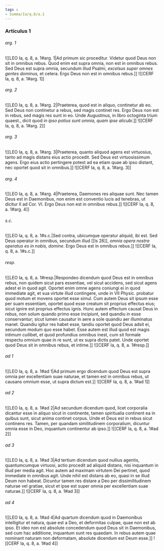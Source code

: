 ```yaml
---
tags : 
- Summa/Ia/q.8/a.1
---
```


### Articulus 1

###### arg. 1
![[LEO Ia, q. 8, a. 1#arg. 1|Ad primum sic proceditur. Videtur quod Deus non sit in omnibus rebus. Quod enim est supra omnia, non est in omnibus rebus. Sed Deus est supra omnia, secundum illud Psalmi, *excelsus super omnes gentes dominus,* et cetera. Ergo Deus non est in omnibus rebus.]]
![[CERF Ia, q. 8, a. 1#arg. 1]]

###### arg. 2
![[LEO Ia, q. 8, a. 1#arg. 2|Praeterea, quod est in aliquo, continetur ab eo. Sed Deus non continetur a rebus, sed magis continet res. Ergo Deus non est in rebus, sed magis res sunt in eo. Unde Augustinus, in libro octoginta trium quaest., dicit quod *in ipso potius sunt omnia, quam ipse alicubi*.]]
![[CERF Ia, q. 8, a. 1#arg. 2]]

###### arg. 3
![[LEO Ia, q. 8, a. 1#arg. 3|Praeterea, quanto aliquod agens est virtuosius, tanto ad magis distans eius actio procedit. Sed Deus est virtuosissimum agens. Ergo eius actio pertingere potest ad ea etiam quae ab ipso distant, nec oportet quod sit in omnibus.]]
![[CERF Ia, q. 8, a. 1#arg. 3]]

###### arg. 4
![[LEO Ia, q. 8, a. 1#arg. 4|Praeterea, Daemones res aliquae sunt. Nec tamen Deus est in Daemonibus, non enim est conventio lucis ad tenebras, ut dicitur II ad Cor. VI. Ergo Deus non est in omnibus rebus.]]
![[CERF Ia, q. 8, a. 1#arg. 4]]

###### s.c.
![[LEO Ia, q. 8, a. 1#s.c.|Sed contra, ubicumque operatur aliquid, ibi est. Sed Deus operatur in omnibus, secundum illud [[Is 26]], *omnia opera nostra operatus es in nobis, domine*. Ergo Deus est in omnibus rebus.]]
![[CERF Ia, q. 8, a. 1#s.c.]]

###### resp.
![[LEO Ia, q. 8, a. 1#resp.|Respondeo dicendum quod Deus est in omnibus rebus, non quidem sicut pars essentiae, vel sicut accidens, sed sicut agens adest ei in quod agit. Oportet enim omne agens coniungi ei in quod immediate agit, et sua virtute illud contingere, unde in VII Physic. probatur quod motum et movens oportet esse simul. Cum autem Deus sit ipsum esse per suam essentiam, oportet quod esse creatum sit proprius effectus eius; sicut ignire est proprius effectus ignis. Hunc autem effectum causat Deus in rebus, non solum quando primo esse incipiunt, sed quandiu in esse conservantur; sicut lumen causatur in aere a sole quandiu aer illuminatus manet. Quandiu igitur res habet esse, tandiu oportet quod Deus adsit ei, secundum modum quo esse habet. Esse autem est illud quod est magis intimum cuilibet, et quod profundius omnibus inest, cum sit formale respectu omnium quae in re sunt, ut ex supra dictis patet. Unde oportet quod Deus sit in omnibus rebus, et intime.]]
![[CERF Ia, q. 8, a. 1#resp.]]

###### ad 1
![[LEO Ia, q. 8, a. 1#ad 1|Ad primum ergo dicendum quod Deus est supra omnia per excellentiam suae naturae, et tamen est in omnibus rebus, ut causans omnium esse, ut supra dictum est.]]
![[CERF Ia, q. 8, a. 1#ad 1]]

###### ad 2
![[LEO Ia, q. 8, a. 1#ad 2|Ad secundum dicendum quod, licet corporalia dicantur esse in aliquo sicut in continente, tamen spiritualia continent ea in quibus sunt, sicut anima continet corpus. Unde et Deus est in rebus sicut continens res. Tamen, per quandam similitudinem corporalium, dicuntur omnia esse in Deo, inquantum continentur ab ipso.]]
![[CERF Ia, q. 8, a. 1#ad 2]]

###### ad 3
![[LEO Ia, q. 8, a. 1#ad 3|Ad tertium dicendum quod nullius agentis, quantumcumque virtuosi, actio procedit ad aliquid distans, nisi inquantum in illud per media agit. Hoc autem ad maximam virtutem Dei pertinet, quod immediate in omnibus agit. Unde nihil est distans ab eo, quasi in se illud Deum non habeat. Dicuntur tamen res distare a Deo per dissimilitudinem naturae vel gratiae, sicut et ipse est super omnia per excellentiam suae naturae.]]
![[CERF Ia, q. 8, a. 1#ad 3]]

###### ad 4
![[LEO Ia, q. 8, a. 1#ad 4|Ad quartum dicendum quod in Daemonibus intelligitur et natura, quae est a Deo, et deformitas culpae, quae non est ab ipso. Et ideo non est absolute concedendum quod Deus sit in Daemonibus, sed cum hac additione, inquantum sunt res quaedam. In rebus autem quae nominant naturam non deformatam, absolute dicendum est Deum esse.]]
![[CERF Ia, q. 8, a. 1#ad 4]]

